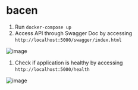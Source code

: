 # bacen

1. Run `docker-compose up`
1. Access API through Swagger Doc by accessing `http://localhost:5000/swagger/index.html`

![image](https://user-images.githubusercontent.com/18142156/205526916-23ce9fd9-cd61-4310-8272-eefbccf03834.png)

1. Check if application is healthy by accessing `http://localhost:5000/health`

![image](https://user-images.githubusercontent.com/18142156/205526892-93155e1d-3f2d-430b-b248-dbab283eb20f.png)
